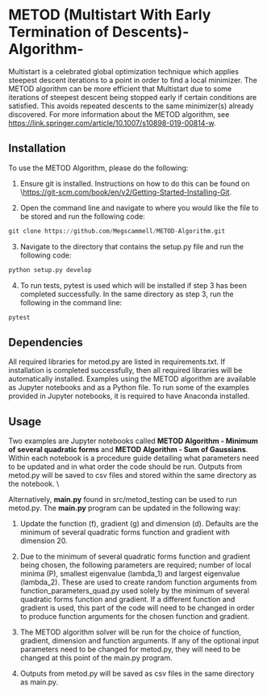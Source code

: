 # METOD (Multistart With Early Termination of Descents)-Algorithm-
Multistart is a celebrated global optimization technique which applies steepest descent iterations to a point in order to find a local minimizer. The METOD algorithm can be more efficient that Multistart due to some iterations of steepest descent being stopped early if certain conditions are satisfied. This avoids repeated descents to the same minimizer(s) already discovered. For more information about the METOD algorithm, see https://link.springer.com/article/10.1007/s10898-019-00814-w. 

## Installation
To use the METOD Algorithm, please do the following:
1) Ensure git is installed. Instructions on how to do this can be found on \\https://git-scm.com/book/en/v2/Getting-Started-Installing-Git.

2) Open the command line and navigate to where you would like the file to be stored and run the following code:
```python
git clone https://github.com/Megscammell/METOD-Algorithm.git
```
3) Navigate to the directory that contains the setup.py file and run the following code:
```python
python setup.py develop
```
4) To run tests, pytest is used which will be installed if step 3 has been completed successfully. In the same directory as step 3, run the following in the command line:
```python
pytest
```

## Dependencies
All required libraries for metod.py are listed in requirements.txt. If installation is completed successfully, then all required libraries will be automatically installed. Examples using the METOD algorithm are available as Jupyter notebooks and as a Python file. To run some of the examples provided in Jupyter notebooks, it is required to have Anaconda installed. 

## Usage
Two examples are Jupyter notebooks called **METOD Algorithm - Minimum of several quadratic forms** and **METOD Algorithm - Sum of Gaussians**. Within each notebook is a procedure guide detailing what parameters need to be updated and in what order the code should be run. Outputs from metod.py will be saved to csv files and stored within the same directory as the notebook. \\

Alternatively, **main.py** found in src/metod_testing can be used to run metod.py. The **main.py** program can be updated in the following way:


1) Update the function (f), gradient (g) and dimension (d). Defaults are the minimum of several quadratic forms function and gradient with dimension 20.

2) Due to the minimum of several quadratic forms function and gradient being chosen, the following parameters are required; number of local minima (P), smallest eigenvalue (lambda\_1) and largest eigenvalue (lambda\_2). These are used to create random function arguments from function\_parameters\_quad.py used solely by the minimum of several quadratic forms function and gradient. If a different function and gradient is used, this part of the code will need to be changed in order to produce function arguments for the chosen function and gradient. 

3) The METOD algorithm solver will be run for the choice of function, gradient, dimension and function arguments. If any of the optional input parameters need to be changed for metod.py, they will need to be changed at this point of the main.py program.

4) Outputs from metod.py will be saved as csv files in the same directory as main.py.
